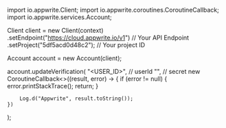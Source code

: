 import io.appwrite.Client;
import io.appwrite.coroutines.CoroutineCallback;
import io.appwrite.services.Account;

Client client = new Client(context)
    .setEndpoint("https://cloud.appwrite.io/v1") // Your API Endpoint
    .setProject("5df5acd0d48c2"); // Your project ID

Account account = new Account(client);

account.updateVerification(
    "<USER_ID>", // userId 
    "<SECRET>", // secret 
    new CoroutineCallback<>((result, error) -> {
        if (error != null) {
            error.printStackTrace();
            return;
        }

        Log.d("Appwrite", result.toString());
    })
);

